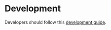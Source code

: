 # Development

Developers should follow this [development guide](https://github.com/IBM/presto-db2/blob/main/DEVELOPMENT.md).